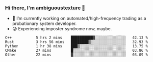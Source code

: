 ### Hi there, I'm ambiguoustexture 👋

<!--
**ambiguoustexture/ambiguoustexture** is a ✨ _special_ ✨ repository because its `README.md` (this file) appears on your GitHub profile.

Here are some ideas to get you started:
-->
- 🔭 I’m currently working on automated/high-frequency trading as a probationary system developer.
- :worried: Experiencing imposter syndrome now, maybe.

<!--START_SECTION:waka-->

```text
C++           5 hrs 2 mins    ██████████▓░░░░░░░░░░░░░░   42.13 %
Rust          3 hrs 56 mins   ████████▒░░░░░░░░░░░░░░░░   32.93 %
Python        1 hr 38 mins    ███▒░░░░░░░░░░░░░░░░░░░░░   13.75 %
CMake         27 mins         █░░░░░░░░░░░░░░░░░░░░░░░░   03.86 %
Other         22 mins         ▓░░░░░░░░░░░░░░░░░░░░░░░░   03.09 %
```

<!--END_SECTION:waka-->
